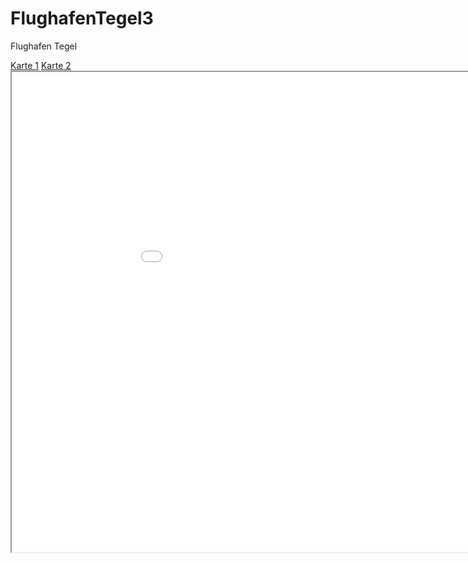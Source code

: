 # FlughafenTegel3
Flughafen Tegel
<!DOCTYPE html>
<head>
<meta charset="utf-8">
<style>
    span { margin-left: 5em; background-color: red; }
</style>
</head>
<body>
<nav>
<a href="kepler.gl.html" target="iframe">Karte 1</a>
<a href="hello.html" target="iframe">Karte 2</a>
</nav>
<iframe name="iframe" src="kepler.gl.html" width="1014px" height="768px" >
</iframe>
</body>
</html>